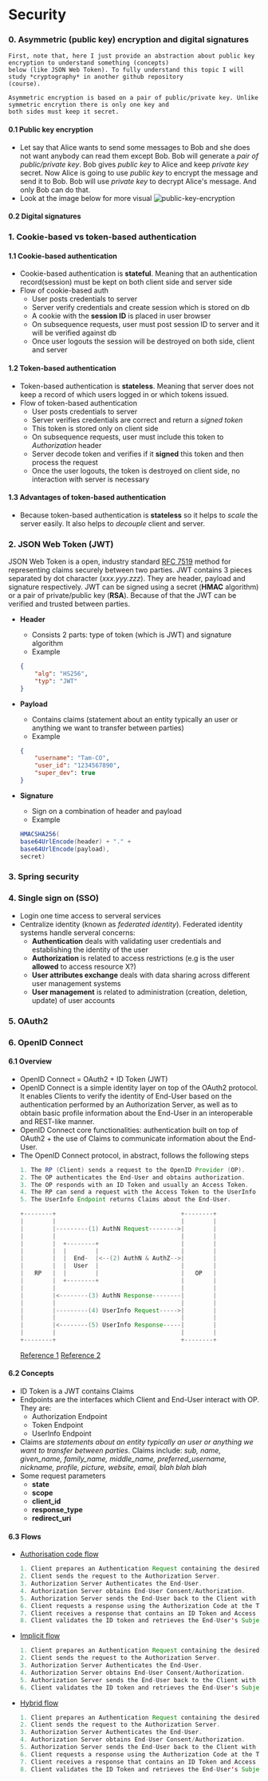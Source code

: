 # Security

### 0. Asymmetric (public key) encryption and digital signatures
    First, note that, here I just provide an abstraction about public key encryption to understand something (concepts)
    below (like JSON Web Token). To fully understand this topic I will study *cryptography* in another github repository
    (course).
    
    Asymmetric encryption is based on a pair of public/private key. Unlike symmetric encrytion there is only one key and
    both sides must keep it secret.

#### 0.1 Public key encryption
* Let say that Alice wants to send some messages to Bob and she does not want anybody can read them except Bob. Bob will generate a *pair of public/private key*. Bob gives *public key* to Alice and keep *private key* secret. Now Alice is going to use *public key* to encrypt the message and send it to Bob. Bob will use *private key* to decrypt Alice's message. And only Bob can do that.
* Look at the image below for more visual
![public-key-encryption](images/public_key_cryptography.jpg)

#### 0.2 Digital signatures


### 1. Cookie-based vs token-based authentication

#### 1.1 Cookie-based authentication
* Cookie-based authentication is **stateful**. Meaning that an authentication record(session) must be kept on both client side and server side
* Flow of cookie-based auth
    * User posts credentials to server
    * Server verify credentials and create session which is stored on db
    * A cookie with the **session ID** is placed in user browser
    * On subsequence requests, user must post session ID to server and it will be verified against db
    * Once user logouts the session will be destroyed on both side, client and server


#### 1.2 Token-based authentication
* Token-based authentication is **stateless**. Meaning that server does not keep a record of which users logged in or which tokens issued.
* Flow of token-based authentication
    * User posts credentials to server
    * Server verifies credentials are correct and return a *signed token*
    * This token is stored only on client side
    * On subsequence requests, user must include this token to *Authorization* header
    * Server decode token and verifies if it **signed** this token and then process the request
    * Once the user logouts, the token is destroyed on client side, no interaction with server is necessary
    
    
#### 1.3 Advantages of token-based authentication
* Because token-based authentication is **stateless** so it helps to *scale* the server easily. It also helps to *decouple* client and server. 

### 2. JSON Web Token (JWT)
JSON Web Token is a open, industry standard [RFC 7519](https://tools.ietf.org/html/rfc7519) method for representing claims securely between two parties. JWT contains 3 pieces separated by dot character (*xxx.yyy.zzz*). They are header, payload and signature respectively. JWT can be signed using a secret (**HMAC** algorithm) or a pair of private/public key (**RSA**). Because of that the JWT can be verified and trusted between parties.
* **Header**
    * Consists 2 parts: type of token (which is JWT) and signature algorithm
    * Example
    ``` JSON
    {
        "alg": "HS256",
        "typ": "JWT"
    }
    ```
        
* **Payload**
    * Contains claims (statement about an entity typically an user or anything we want to transfer between parties)
    * Example
    ``` JSON
    {
        "username": "Tam-CO",
        "user_id": "1234567890",
        "super_dev": true
    }
    ```
    
* **Signature**
    * Sign on a combination of header and payload
    * Example
    ``` java
    HMACSHA256(
  base64UrlEncode(header) + "." +
  base64UrlEncode(payload),
  secret)
    ````


### 3. Spring security

### 4. Single sign on (SSO)
* Login one time access to serveral services
* Centralize identity (known as *federated identity*). Federated identity systems handle
serveral concerns:
    * **Authentication** deals with validating user credentials and establishing the identity of the user
    * **Authorization** is related to access restrictions (e.g is the user **allowed** to access resource X?)
    * **User attributes exchange** deals with data sharing across different user management systems
    * **User management** is related to administration (creation, deletion, update) of user accounts

### 5. OAuth2

### 6. OpenID Connect
#### 6.1 Overview
* OpenID Connect = OAuth2 + ID Token (JWT)
* OpenID Connect is a simple identity layer on top of the OAuth2 protocol. It enables Clients to verify the identity of End-User based on the authentication performed by an Authorization Server, as well as to obtain basic profile information about the End-User in an interoperable and REST-like manner.
* OpenID Connect core functionalities: authentication built on top of OAuth2 + the use of Claims to communicate information about the End-User.
* The OpenID Connect protocol, in abstract, follows the following steps
    ``` java
    1. The RP (Client) sends a request to the OpenID Provider (OP).
    2. The OP authenticates the End-User and obtains authorization.
    3. The OP responds with an ID Token and usually an Access Token.
    4. The RP can send a request with the Access Token to the UserInfo Endpoint.
    5. The UserInfo Endpoint returns Claims about the End-User.
    ```
    ``` java
    +--------+                                   +--------+
    |        |                                   |        |
    |        |---------(1) AuthN Request-------->|        |
    |        |                                   |        |
    |        |  +--------+                       |        |
    |        |  |        |                       |        |
    |        |  |  End-  |<--(2) AuthN & AuthZ-->|        |
    |        |  |  User  |                       |        |
    |   RP   |  |        |                       |   OP   |
    |        |  +--------+                       |        |
    |        |                                   |        |
    |        |<--------(3) AuthN Response--------|        |
    |        |                                   |        |
    |        |---------(4) UserInfo Request----->|        |
    |        |                                   |        |
    |        |<--------(5) UserInfo Response-----|        |
    |        |                                   |        |
    +--------+                                   +--------+
    ```
    [Reference 1](https://openid.net/specs/openid-connect-core-1_0.html)
    [Reference 2](https://www.youtube.com/watch?v=6DxRTJN1Ffo)
#### 6.2 Concepts
* ID Token is a JWT contains Claims
* Endpoints are the interfaces which Client and End-User interact with OP. They are:
    * Authorization Endpoint
    * Token Endpoint
    * UserInfo Endpoint
* Claims are *statements about an entity typically an user or anything we want to transfer between parties*. Claims include: *sub, name, given_name, family_name, middle_name, preferred_username, nickname, profile, picture, website, email, blah blah blah*
* Some request parameters
    * **state**
    * **scope**
    * **client_id**
    * **response_type**
    * **redirect_uri**
#### 6.3 Flows
* [Authorisation code flow](https://openid.net/specs/openid-connect-core-1_0.html#CodeFlowAuth)
    ``` java
    1. Client prepares an Authentication Request containing the desired request parameters.
    2. Client sends the request to the Authorization Server.
    3. Authorization Server Authenticates the End-User.
    4. Authorization Server obtains End-User Consent/Authorization.
    5. Authorization Server sends the End-User back to the Client with an Authorization Code.
    6. Client requests a response using the Authorization Code at the Token Endpoint.
    7. Client receives a response that contains an ID Token and Access Token in the response body.
    8. Client validates the ID token and retrieves the End-User's Subject Identifier.
    ```
* [Implicit flow](https://openid.net/specs/openid-connect-core-1_0.html#ImplicitFlowAuth)
    ``` java
    1. Client prepares an Authentication Request containing the desired request parameters.
    2. Client sends the request to the Authorization Server.
    3. Authorization Server Authenticates the End-User.
    4. Authorization Server obtains End-User Consent/Authorization.
    5. Authorization Server sends the End-User back to the Client with an ID Token and, if requested, an Access Token.
    6. Client validates the ID token and retrieves the End-User's Subject Identifier.
    ```
* [Hybrid flow](https://openid.net/specs/openid-connect-core-1_0.html#HybridFlowAuth)
    ``` java
    1. Client prepares an Authentication Request containing the desired request parameters.
    2. Client sends the request to the Authorization Server.
    3. Authorization Server Authenticates the End-User.
    4. Authorization Server obtains End-User Consent/Authorization.
    5. Authorization Server sends the End-User back to the Client with an Authorization Code and, depending on the Response Type, one or more additional parameters.
    6. Client requests a response using the Authorization Code at the Token Endpoint.
    7. Client receives a response that contains an ID Token and Access Token in the response body.
    8. Client validates the ID Token and retrieves the End-User's Subject Identifier.
    ```
